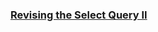 ### [Revising the Select Query II](https://www.hackerrank.com/challenges/revising-the-select-query-2/problem)


